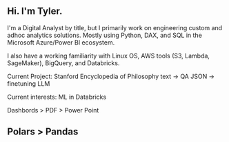 ## Hi. I'm Tyler.
I'm a Digital Analyst by title, but I primarily work on engineering custom and adhoc analytics solutions.
Mostly using Python, DAX, and SQL in the Microsoft Azure/Power BI ecosystem.

I also have a working familiarity with Linux OS, AWS tools (S3, Lambda, SageMaker), BigQuery, and Databricks.

Current Project: Stanford Encyclopedia of Philosophy text -> QA JSON -> finetuning LLM

Current interests: ML in Databricks

Dashbords > PDF > Power Point
## Polars > Pandas

